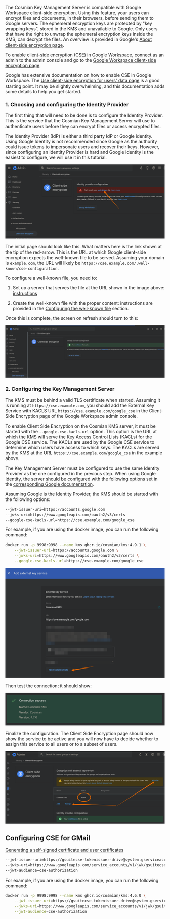 The Cosmian Key Management Server is compatible with Google Workspace client-side encryption. Using this feature, your users can encrypt files and documents, in their browsers, before sending them to Google servers. The ephemeral encryption keys are protected by "key wrapping keys", stored in the KMS and unavailable to Google. Only users that have the right to unwrap the ephemeral encryption keys inside the KMS, can decrypt the files. An overview is provided in Google's [About client-side encryption page](https://support.google.com/a/answer/10741897?hl=en).

To enable client-side encryption (CSE) in Google Workspace, connect as an admin to the admin console and go to the [Google Workspace client-side encryption page](https://admin.google.com/ac/cse?hl=en).

Google has extensive documentation on how to enable CSE in Google Workspace. The [Use client-side encryption for users' data page](https://support.google.com/a/topic/10742486?hl=en) is a good starting point. It may be slightly overwhelming, and this documentation adds some details to help you get started.

### 1. Choosing and configuring the Identity Provider

The first thing that will need to be done is to configure the Identity Provider. This is the service that the Cosmian Key Management Server will use to authenticate users before they can encrypt files or access encrypted files.

The Identity Provider (IdP) is either a third party IdP or Google identity. Using Google Identity is not recommended since Google as the authority could issue tokens to impersonate users and recover their keys. However, since configuring an Identity Provider is hard and Google Identity is the easiest to configure, we will use it in this tutorial.

![Enable CSE](./images/url-of-well-known-file.png)

The initial page should look like this. What matters here is the link shown at the tip of the red-arrow. This is the URL at which Google client-side encryption expects the well-known file to be served. Assuming your domain is `example.com`, the URL will likely be `https://cse.example.com/.well-known/cse-configuration`.

To configure a well-known file, you need to:

1. Set up a server that serves the file at the URL shown in the image above: [instructions](./configuring-the-well-known-server.md)

2. Create the well-known file with the proper content: instructions are provided in the [Configuring the well-known file](./configuring-the-well-known-file.md) section.

Once this is complete, the screen on refresh should turn to this:

![IdP configuration is successful](./images/idp-configuration-is-successful.png)

### 2. Configuring the Key Management Server

The KMS must be behind a valid TLS certificate when started.
Assuming it is running at `https://cse.example.com`, you should add the External Key Service with KACLS URL `https://cse.example.com/google_cse` in the Client-Side Encryption page of the Google Workspace admin console.

To enable Client Side Encryption on the Cosmian KMS server, it must be started with the `--google-cse-kacls-url` option. This option is the URL at which the KMS will serve the Key Access Control Lists (KACLs) for the Google CSE service. The KACLs are used by the Google CSE service to determine which users have access to which keys. The KACLs are served by the KMS at the URL `https://cse.example.com/google_cse` in the example above.

The Key Management Server must be configured to use the same Identity Provider as the one configured in the previous step. When using Google Identity, the server should be configured with the following options set in the [corresponding Google documentation](https://developers.google.com/workspace/cse/guides/configure-service?hl=en).

Assuming Google is the Identity Provider, the KMS should be started with the following options:

```sh
--jwt-issuer-uri=https://accounts.google.com
--jwks-uri=https://www.googleapis.com/oauth2/v3/certs
--google-cse-kacls-url=https://cse.example.com/google_cse
```

For example, if you are using the docker image, you can run the following command:

```sh
docker run -p 9998:9998 --name kms ghcr.io/cosmian/kms:4.9.1 \
    --jwt-issuer-uri=https://accounts.google.com \
    --jwks-uri=https://www.googleapis.com/oauth2/v3/certs \
    --google-cse-kacls-url=https://cse.example.com/google_cse
```

![external keys service](./images/configure_external_key_service.png)

Then test the connection; it should show:

![external key service ok](./images/external_key_service_ok.png)

Finalize the configuration. The Client Side Encryption page should now show the service to be active and you will now have to decide whether to assign this service to all users or to a subset of users.

![Cosmian KMS active](./images/cosmian_kms_active.png)


## Configuring CSE for GMail


[Generating a self-signed certificate and user certificates](./smime_self_signed_cert.md)

```sh
--jwt-issuer-uri=https://gsuitecse-tokenissuer-drive@system.gserviceaccount.com
--jwks-uri=https://www.googleapis.com/service_accounts/v1/jwk/gsuitecse-tokenissuer-drive@system.gserviceaccount.com
--jwt-audience=cse-authorization
```
For example, if you are using the docker image, you can run the following command:

```sh
docker run -p 9998:9998 --name kms ghcr.io/cosmian/kms:4.6.0 \
    --jwt-issuer-uri=https://gsuitecse-tokenissuer-drive@system.gserviceaccount.com \
    --jwks-uri=https://www.googleapis.com/service_accounts/v1/jwk/gsuitecse-tokenissuer-drive@system.gserviceaccount.com \
    --jwt-audience=cse-authorization
```
